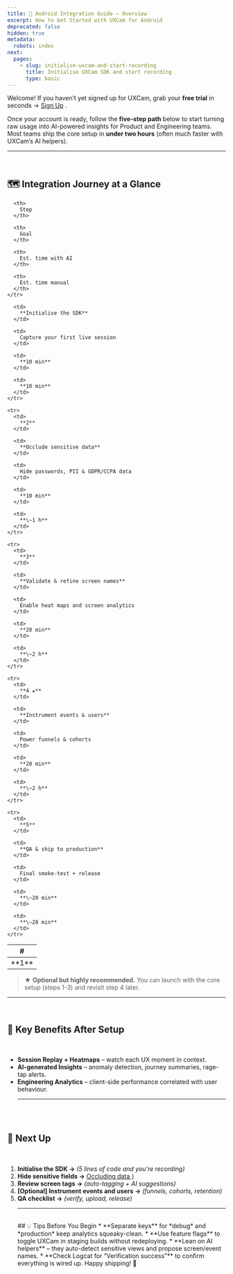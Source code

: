 ```yaml
---
title: 🚀 Android Integration Guide – Overview
excerpt: How to Get Started with UXCam for Android
deprecated: false
hidden: true
metadata:
  robots: index
next:
  pages:
    - slug: initialise-uxcam-and-start-recording
      title: Initialise UXCam SDK and start recording
      type: basic
---
```

Welcome! If you haven’t yet signed up for UXCam, grab your **free trial** in seconds → [Sign Up](https://app.uxcam.com/signup) .

Once your account is ready, follow the **five-step path** below to start turning raw usage into AI-powered insights for Product and Engineering teams.\
Most teams ship the core setup in **under two hours** (often much faster with UXCam’s AI helpers).

***

<br />

## 🗺️ Integration Journey at a Glance

<Table>
  <thead>
    <tr>
      <th>
        #
      </th>

      <th>
        Step
      </th>

      <th>
        Goal
      </th>

      <th>
        Est. time with AI
      </th>

      <th>
        Est. time manual
      </th>
    </tr>
  </thead>

  <tbody>
    <tr>
      <td>
        **1**
      </td>

      <td>
        **Initialise the SDK**
      </td>

      <td>
        Capture your first live session
      </td>

      <td>
        **10 min**
      </td>

      <td>
        **10 min**
      </td>
    </tr>

    <tr>
      <td>
        **2**
      </td>

      <td>
        **Occlude sensitive data**
      </td>

      <td>
        Hide passwords, PII & GDPR/CCPA data
      </td>

      <td>
        **10 min**
      </td>

      <td>
        **\~1 h**
      </td>
    </tr>

    <tr>
      <td>
        **3**
      </td>

      <td>
        **Validate & refine screen names**
      </td>

      <td>
        Enable heat maps and screen analytics
      </td>

      <td>
        **20 min**
      </td>

      <td>
        **\~2 h**
      </td>
    </tr>

    <tr>
      <td>
        **4 ★**
      </td>

      <td>
        **Instrument events & users**
      </td>

      <td>
        Power funnels & cohorts
      </td>

      <td>
        **20 min**
      </td>

      <td>
        **\~2 h**
      </td>
    </tr>

    <tr>
      <td>
        **5**
      </td>

      <td>
        **QA & ship to production**
      </td>

      <td>
        Final smoke-test + release
      </td>

      <td>
        **\~20 min**
      </td>

      <td>
        **\~20 min**
      </td>
    </tr>
  </tbody>
</Table>

> ★ **Optional but highly recommended.** You can launch with the core setup (steps 1-3) and revisit step 4 later.

***

<br />

## 🔑 Key Benefits After Setup

<br />

* **Session Replay + Heatmaps** – watch each UX moment in context.
* **AI-generated Insights** – anomaly detection, journey summaries, rage-tap alerts.
* **Engineering Analytics** – client-side performance correlated with user behaviour.
  <br />
  ***
  <br />
  <br />

## 🚦 Next Up

<br />

1. **Initialise the SDK →** *(5 lines of code and you’re recording)*
2. **Hide sensitive fields →** [Occluding data ⟩](link.to.next.page)
3. **Review screen tags →** *(auto-tagging + AI suggestions)*
4. **\[Optional] Instrument events and users →** *(funnels, cohorts, retention)*
5. **QA checklist →** *(verify, upload, release)*
   <br />
   ***
   <br />
   ## 💡 Tips Before You Begin
   * **Separate keys** for *debug* and *production* keep analytics squeaky-clean.
   * **Use feature flags** to toggle UXCam in staging builds without redeploying.
   * **Lean on AI helpers** – they auto-detect sensitive views and propose screen/event names.
   * **Check Logcat for “Verification success”** to confirm everything is wired up.
   Happy shipping! 🎉